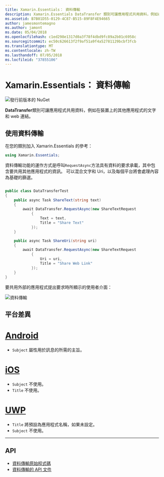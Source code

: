 ```yaml
---
title: Xamarin.Essentials： 資料傳輸
description: Xamarin.Essentials DataTransfer 類別可讓應用程式共用資料，例如在裝置上的其他應用程式的文字和 web 連結。
ms.assetid: B7B01D55-0129-4C87-B515-89F8F4E94665
author: jamesmontemagno
ms.author: jamont
ms.date: 05/04/2018
ms.openlocfilehash: c1ed298e1317d0a3f78f4dbd9fc89a2b01c6958c
ms.sourcegitcommit: ec50c626613f2f9af51a9f4a52781129bcbf3fcb
ms.translationtype: MT
ms.contentlocale: zh-TW
ms.lasthandoff: 07/05/2018
ms.locfileid: "37855106"
---
```

# <a name="xamarinessentials-data-transfer"></a>Xamarin.Essentials： 資料傳輸

![發行前版本的 NuGet](~/media/shared/pre-release.png)

**DataTransfer**類別可讓應用程式共用資料，例如在裝置上的其他應用程式的文字和 web 連結。

## <a name="using-data-transfer"></a>使用資料傳輸

在您的類別加入 Xamarin.Essentials 的參考：

```csharp
using Xamarin.Essentials;
```

資料傳輸功能的運作方式是呼叫`RequestAsync`方法具有資料的要求承載，其中包含要共用其他應用程式的資訊。 可以混合文字和 Uri，以及每個平台將會處理內容為基礎的篩選。

```csharp

public class DataTransferTest
{
    public async Task ShareText(string text)
    {
        await DataTransfer.RequestAsync(new ShareTextRequest
            {
                Text = text,
                Title = "Share Text"
            });
    }

    public async Task ShareUri(string uri)
    {
        await DataTransfer.RequestAsync(new ShareTextRequest
            {
                Uri = uri,
                Title = "Share Web Link"
            });
    }
}
```

要共用外部的應用程式提出要求時所顯示的使用者介面：

![資料傳輸](data-transfer-images/data-transfer.png)

## <a name="platform-differences"></a>平台差異

# <a name="androidtabandroid"></a>[Android](#tab/android)

* `Subject` 屬性用於訊息的所需的主旨。

# <a name="iostabios"></a>[iOS](#tab/ios)

* `Subject` 不使用。
* `Title` 不使用。 

# <a name="uwptabuwp"></a>[UWP](#tab/uwp)

* `Title` 將預設為應用程式名稱，如果未設定。
* `Subject` 不使用。

-----

## <a name="api"></a>API

- [資料傳輸原始程式碼](https://github.com/xamarin/Essentials/tree/master/Xamarin.Essentials/DataTransfer)
- [資料傳輸的 API 文件](xref:Xamarin.Essentials.DataTransfer)
